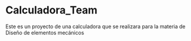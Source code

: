 # Calculadora_Team
Este es un proyecto de una calculadora que se realizara para la materia de Diseño de elementos mecánicos  
